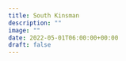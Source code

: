 ```yaml
---
title: South Kinsman 
description: ""
image: ""
date: 2022-05-01T06:00:00+00:00
draft: false
---
```

